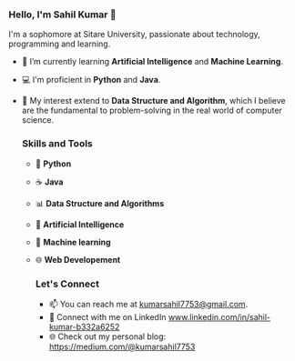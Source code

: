 ### Hello, I'm Sahil Kumar 👋

I'm a sophomore at Sitare University, passionate about technology, programming and learning.


- 🌱 I’m currently learning **Artificial Intelligence** and **Machine Learning**.
- 💻 I'm proficient in **Python** and **Java**.
- 🔬 My interest extend to **Data Structure and Algorithm**, which I believe are the fundamental to problem-solving in the real world of computer science.


  ### Skills and Tools

  - 🐍 **Python**
  - ☕ **Java**
  - 📊 **Data Structure and Algorithms**
  - 🤖 **Artificial Intelligence**
  - 🧠 **Machine learning**
  - 🌐 **Web Developement**
 
    ### Let's Connect

    - 📫 You can reach me at kumarsahil7753@gmail.com.
    - 💼 Connect with me on LinkedIn www.linkedin.com/in/sahil-kumar-b332a6252
    - 🌐 Check out my personal blog: https://medium.com/@kumarsahil7753
